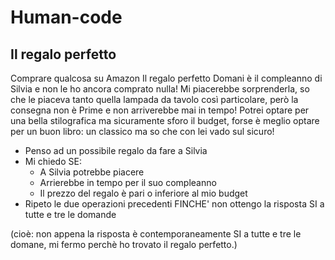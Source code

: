 # Human-code
## Il regalo perfetto
Comprare qualcosa su Amazon 
Il regalo perfetto
Domani è il compleanno di Silvia e non le ho ancora comprato nulla! Mi piacerebbe sorprenderla, so che le piaceva tanto quella lampada da tavolo così particolare, però la consegna non è Prime e non arriverebbe mai in tempo! Potrei optare per una bella stilografica ma sicuramente sforo il budget, forse è meglio optare per un buon libro: un classico ma so che con lei vado sul sicuro!

- Penso ad un possibile regalo da fare a Silvia
- Mi chiedo SE:
    - A Silvia potrebbe piacere
    - Arrierebbe in tempo per il suo compleanno
    - Il prezzo del regalo è pari o inferiore al mio budget
- Ripeto le due operazioni precedenti FINCHE' non ottengo la risposta SI a tutte e tre le domande

(cioè: non appena la risposta è contemporaneamente SI a tutte e tre le domane, mi fermo perchè ho trovato il regalo perfetto.)

